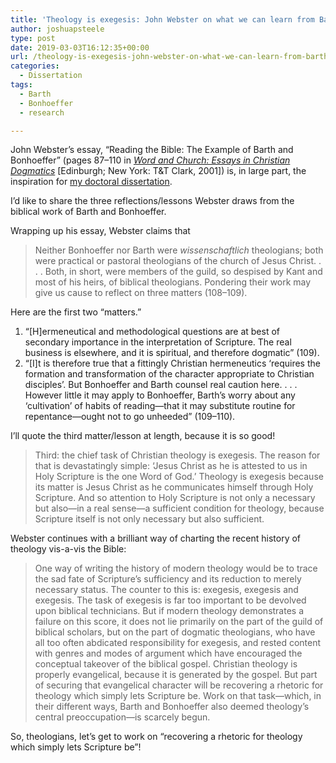 ```yaml
---
title: 'Theology is exegesis: John Webster on what we can learn from Barth and Bonhoeffer'
author: joshuapsteele
type: post
date: 2019-03-03T16:12:35+00:00
url: /theology-is-exegesis-john-webster-on-what-we-can-learn-from-barth-and-bonhoeffer/
categories:
  - Dissertation
tags:
  - Barth
  - Bonhoeffer
  - research

---
```

John Webster&#8217;s essay, &#8220;Reading the Bible: The Example of Barth and Bonhoeffer&#8221; (pages 87–110 in [_Word and Church: Essays in Christian Dogmatics_][1] [Edinburgh; New York: T&T Clark, 2001]) is, in large part, the inspiration for [my doctoral dissertation][2].

I&#8217;d like to share the three reflections/lessons Webster draws from the biblical work of Barth and Bonhoeffer.

Wrapping up his essay, Webster claims that

> Neither Bonhoeffer nor Barth were _wissenschaftlich_ theologians; both were practical or pastoral theologians of the church of Jesus Christ. . . . Both, in short, were members of the guild, so despised by Kant and most of his heirs, of biblical theologians. Pondering their work may give us cause to reflect on three matters (108–109). 

Here are the first two &#8220;matters.&#8221;

  1. &#8220;[H]ermeneutical and methodological questions are at best of secondary importance in the interpretation of Scripture. The real business is elsewhere, and it is spiritual, and therefore dogmatic&#8221; (109).
  2. &#8220;[I]t is therefore true that a fittingly Christian hermeneutics ‘requires the formation and transformation of the character appropriate to Christian disciples’. But Bonhoeffer and Barth counsel real caution here. . . . However little it may apply to Bonhoeffer, Barth’s worry about any ‘cultivation’ of habits of reading—that it may substitute routine for repentance—ought not to go unheeded&#8221; (109–110).

I&#8217;ll quote the third matter/lesson at length, because it is so good!

> Third: the chief task of Christian theology is exegesis. The reason for that is devastatingly simple: ‘Jesus Christ as he is attested to us in Holy Scripture is the one Word of God.’ Theology is exegesis because its matter is Jesus Christ as he communicates himself through Holy Scripture. And so attention to Holy Scripture is not only a necessary but also—in a real sense—a sufficient condition for theology, because Scripture itself is not only necessary but also sufficient. 

Webster continues with a brilliant way of charting the recent history of theology vis-a-vis the Bible:

> One way of writing the history of modern theology would be to trace the sad fate of Scripture’s sufficiency and its reduction to merely necessary status. The counter to this is: exegesis, exegesis and exegesis. The task of exegesis is far too important to be devolved upon biblical technicians. But if modern theology demonstrates a failure on this score, it does not lie primarily on the part of the guild of biblical scholars, but on the part of dogmatic theologians, who have all too often abdicated responsibility for exegesis, and rested content with genres and modes of argument which have encouraged the conceptual takeover of the biblical gospel. Christian theology is properly evangelical, because it is generated by the gospel. But part of securing that evangelical character will be recovering a rhetoric for theology which simply lets Scripture be. Work on that task—which, in their different ways, Barth and Bonhoeffer also deemed theology’s central preoccupation—is scarcely begun. 

So, theologians, let&#8217;s get to work on &#8220;recovering a rhetoric for theology which simply lets Scripture be&#8221;!

 [1]: https://amzn.to/2EJ4SVN
 [2]: https://joshuapsteele.com/heres-the-elevator-pitch-for-my-dissertation-proposal-scriptural-but-not-religious/